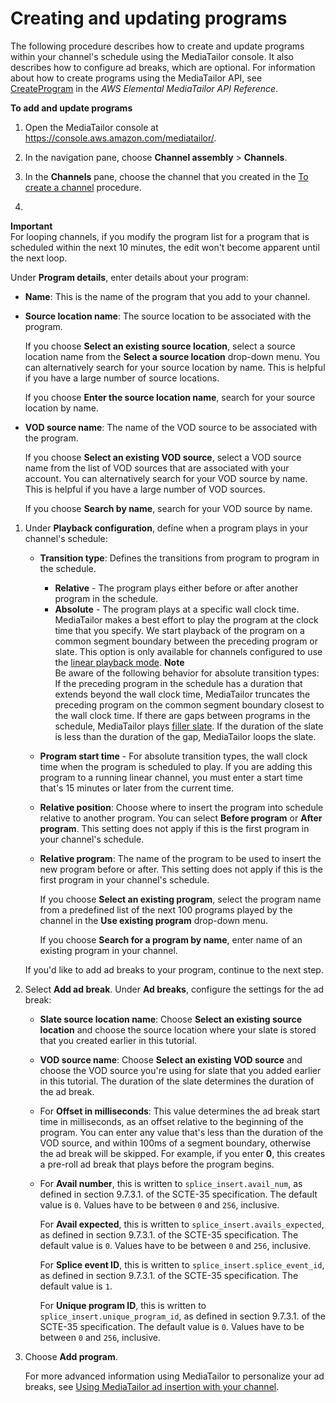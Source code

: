 # Creating and updating programs<a name="channel-assembly-adding-programs"></a>

 The following procedure describes how to create and update programs within your channel's schedule using the MediaTailor console\. It also describes how to configure ad breaks, which are optional\. For information about how to create programs using the MediaTailor API, see [CreateProgram](https://docs.aws.amazon.com/mediatailor/latest/apireference/channel-channelname-program-programname.html) in the *AWS Elemental MediaTailor API Reference*\. <a name="add-programs-procedure"></a>

**To add and update programs**

1. Open the MediaTailor console at [https://console\.aws\.amazon\.com/mediatailor/](https://console.aws.amazon.com/mediatailor/)\.

1. In the navigation pane, choose **Channel assembly** > **Channels**\.

1. In the **Channels** pane, choose the channel that you created in the [To create a channel](channel-assembly-creating-channels.md#create-channel-procedure) procedure\.

1. 
**Important**  
For looping channels, if you modify the program list for a program that is scheduled within the next 10 minutes, the edit won't become apparent until the next loop\.

   Under **Program details**, enter details about your program:
   + **Name**: This is the name of the program that you add to your channel\.
   + **Source location name**: The source location to be associated with the program\.

     If you choose **Select an existing source location**, select a source location name from the **Select a source location** drop\-down menu\. You can alternatively search for your source location by name\. This is helpful if you have a large number of source locations\.

     If you choose **Enter the source location name**, search for your source location by name\.
   + **VOD source name**: The name of the VOD source to be associated with the program\.

     If you choose **Select an existing VOD source**, select a VOD source name from the list of VOD sources that are associated with your account\. You can alternatively search for your VOD source by name\. This is helpful if you have a large number of VOD sources\.

     If you choose **Search by name**, search for your VOD source by name\.

1. Under **Playback configuration**, define when a program plays in your channel's schedule:
   + **Transition type**: Defines the transitions from program to program in the schedule\.
     + **Relative** \- The program plays either before or after another program in the schedule\.
     + **Absolute** \- The program plays at a specific wall clock time\. MediaTailor makes a best effort to play the program at the clock time that you specify\. We start playback of the program on a common segment boundary between the preceding program or slate\. This option is only available for channels configured to use the [linear playback mode](channel-assembly-creating-channels.md#linear-playback-mode)\.
**Note**  
Be aware of the following behavior for absolute transition types:  
If the preceding program in the schedule has a duration that extends beyond the wall clock time, MediaTailor truncates the preceding program on the common segment boundary closest to the wall clock time\.
If there are gaps between programs in the schedule, MediaTailor plays [filler slate](channel-assembly-creating-channels.md#filler-slate)\. If the duration of the slate is less than the duration of the gap, MediaTailor loops the slate\.
   + **Program start time** \- For absolute transition types, the wall clock time when the program is scheduled to play\. If you are adding this program to a running linear channel, you must enter a start time that's 15 minutes or later from the current time\.
   + **Relative position**: Choose where to insert the program into schedule relative to another program\. You can select **Before program** or **After program**\. This setting does not apply if this is the first program in your channel's schedule\.
   + **Relative program**: The name of the program to be used to insert the new program before or after\. This setting does not apply if this is the first program in your channel's schedule\.

     If you choose **Select an existing program**, select the program name from a predefined list of the next 100 programs played by the channel in the **Use existing program** drop\-down menu\.

     If you choose **Search for a program by name**, enter name of an existing program in your channel\.

    If you'd like to add ad breaks to your program, continue to the next step\. 

1. Select **Add ad break**\. Under **Ad breaks**, configure the settings for the ad break:<a name="channel-assembly-programs-ad-breaks"></a>
   + **Slate source location name**: Choose **Select an existing source location** and choose the source location where your slate is stored that you created earlier in this tutorial\.
   + **VOD source name**: Choose **Select an existing VOD source** and choose the VOD source you're using for slate that you added earlier in this tutorial\. The duration of the slate determines the duration of the ad break\.
   + For **Offset in milliseconds**: This value determines the ad break start time in milliseconds, as an offset relative to the beginning of the program\. You can enter any value that's less than the duration of the VOD source, and within 100ms of a segment boundary, otherwise the ad break will be skipped\. For example, if you enter **0**, this creates a pre\-roll ad break that plays before the program begins\.
   + For **Avail number**, this is written to `splice_insert.avail_num`, as defined in section 9\.7\.3\.1\. of the SCTE\-35 specification\. The default value is `0`\. Values have to be between `0` and `256`, inclusive\.

     For **Avail expected**, this is written to `splice_insert.avails_expected`, as defined in section 9\.7\.3\.1\. of the SCTE\-35 specification\. The default value is `0`\. Values have to be between `0` and `256`, inclusive\.

     For **Splice event ID**, this is written to `splice_insert.splice_event_id`, as defined in section 9\.7\.3\.1\. of the SCTE\-35 specification\. The default value is `1`\.

     For **Unique program ID**, this is written to `splice_insert.unique_program_id`, as defined in section 9\.7\.3\.1\. of the SCTE\-35 specification\. The default value is `0`\. Values have to be between `0` and `256`, inclusive\.

1. Choose **Add program**\.

    For more advanced information using MediaTailor to personalize your ad breaks, see [Using MediaTailor ad insertion with your channel](channel-assembly-integrating-mediatailor-ssai.md)\. 